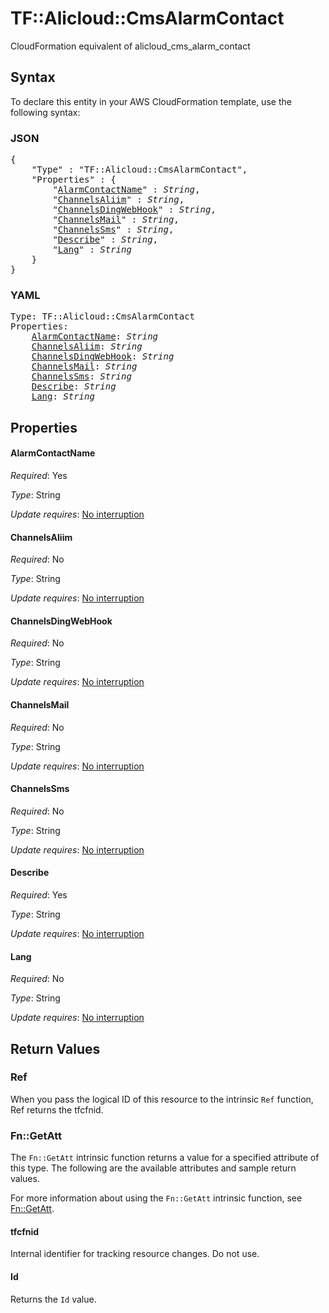 # TF::Alicloud::CmsAlarmContact

CloudFormation equivalent of alicloud_cms_alarm_contact

## Syntax

To declare this entity in your AWS CloudFormation template, use the following syntax:

### JSON

<pre>
{
    "Type" : "TF::Alicloud::CmsAlarmContact",
    "Properties" : {
        "<a href="#alarmcontactname" title="AlarmContactName">AlarmContactName</a>" : <i>String</i>,
        "<a href="#channelsaliim" title="ChannelsAliim">ChannelsAliim</a>" : <i>String</i>,
        "<a href="#channelsdingwebhook" title="ChannelsDingWebHook">ChannelsDingWebHook</a>" : <i>String</i>,
        "<a href="#channelsmail" title="ChannelsMail">ChannelsMail</a>" : <i>String</i>,
        "<a href="#channelssms" title="ChannelsSms">ChannelsSms</a>" : <i>String</i>,
        "<a href="#describe" title="Describe">Describe</a>" : <i>String</i>,
        "<a href="#lang" title="Lang">Lang</a>" : <i>String</i>
    }
}
</pre>

### YAML

<pre>
Type: TF::Alicloud::CmsAlarmContact
Properties:
    <a href="#alarmcontactname" title="AlarmContactName">AlarmContactName</a>: <i>String</i>
    <a href="#channelsaliim" title="ChannelsAliim">ChannelsAliim</a>: <i>String</i>
    <a href="#channelsdingwebhook" title="ChannelsDingWebHook">ChannelsDingWebHook</a>: <i>String</i>
    <a href="#channelsmail" title="ChannelsMail">ChannelsMail</a>: <i>String</i>
    <a href="#channelssms" title="ChannelsSms">ChannelsSms</a>: <i>String</i>
    <a href="#describe" title="Describe">Describe</a>: <i>String</i>
    <a href="#lang" title="Lang">Lang</a>: <i>String</i>
</pre>

## Properties

#### AlarmContactName

_Required_: Yes

_Type_: String

_Update requires_: [No interruption](https://docs.aws.amazon.com/AWSCloudFormation/latest/UserGuide/using-cfn-updating-stacks-update-behaviors.html#update-no-interrupt)

#### ChannelsAliim

_Required_: No

_Type_: String

_Update requires_: [No interruption](https://docs.aws.amazon.com/AWSCloudFormation/latest/UserGuide/using-cfn-updating-stacks-update-behaviors.html#update-no-interrupt)

#### ChannelsDingWebHook

_Required_: No

_Type_: String

_Update requires_: [No interruption](https://docs.aws.amazon.com/AWSCloudFormation/latest/UserGuide/using-cfn-updating-stacks-update-behaviors.html#update-no-interrupt)

#### ChannelsMail

_Required_: No

_Type_: String

_Update requires_: [No interruption](https://docs.aws.amazon.com/AWSCloudFormation/latest/UserGuide/using-cfn-updating-stacks-update-behaviors.html#update-no-interrupt)

#### ChannelsSms

_Required_: No

_Type_: String

_Update requires_: [No interruption](https://docs.aws.amazon.com/AWSCloudFormation/latest/UserGuide/using-cfn-updating-stacks-update-behaviors.html#update-no-interrupt)

#### Describe

_Required_: Yes

_Type_: String

_Update requires_: [No interruption](https://docs.aws.amazon.com/AWSCloudFormation/latest/UserGuide/using-cfn-updating-stacks-update-behaviors.html#update-no-interrupt)

#### Lang

_Required_: No

_Type_: String

_Update requires_: [No interruption](https://docs.aws.amazon.com/AWSCloudFormation/latest/UserGuide/using-cfn-updating-stacks-update-behaviors.html#update-no-interrupt)

## Return Values

### Ref

When you pass the logical ID of this resource to the intrinsic `Ref` function, Ref returns the tfcfnid.

### Fn::GetAtt

The `Fn::GetAtt` intrinsic function returns a value for a specified attribute of this type. The following are the available attributes and sample return values.

For more information about using the `Fn::GetAtt` intrinsic function, see [Fn::GetAtt](https://docs.aws.amazon.com/AWSCloudFormation/latest/UserGuide/intrinsic-function-reference-getatt.html).

#### tfcfnid

Internal identifier for tracking resource changes. Do not use.

#### Id

Returns the <code>Id</code> value.


